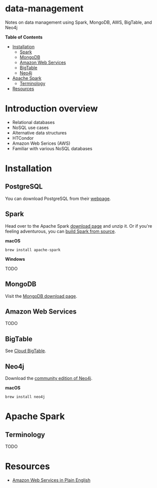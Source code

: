 # data-management
Notes on data management using Spark, MongoDB, AWS, BigTable, and Neo4j

<!-- START doctoc generated TOC please keep comment here to allow auto update -->
<!-- DON'T EDIT THIS SECTION, INSTEAD RE-RUN doctoc TO UPDATE -->
**Table of Contents**

- [Installation](#installation)
  - [Spark](#spark)
  - [MongoDB](#mongodb)
  - [Amazon Web Services](#amazon-web-services)
  - [BigTable](#bigtable)
  - [Neo4j](#neo4j)
- [Apache Spark](#apache-spark)
  - [Terminology](#terminology)
- [Resources](#resources)

<!-- END doctoc generated TOC please keep comment here to allow auto update -->

# Introduction overview

- Relational databases
- NoSQL use cases
- Alternative data structures
- HTCondor
- Amazon Web Serices (AWS)
- Familiar with various NoSQL databases

# Installation

## PostgreSQL

You can download PostgreSQL from their [webpage][psql].

[psql]: https://www.postgresql.org

## Spark

Head over to the Apache Spark [download page][dl-spark] and unzip it. Or if
you're feeling adventurous, you can [build Spark from source][sparksource].

**macOS**

```shell
brew install apache-spark
```

**Windows**

TODO

[dl-spark]: http://spark.apache.org/downloads.html
[sparksource]: http://spark.apache.org/docs/latest/building-spark.html

## MongoDB

Visit the [MongoDB download page][dl-mongodb].

[dl-mongodb]: https://www.mongodb.com/download-center

## Amazon Web Services

TODO

## BigTable

See [Cloud BigTable][bigtable].

[bigtable]: https://cloud.google.com/bigtable/

## Neo4j

Download the [community edition of Neo4j][dl-neo4j].

[dl-neo4j]: https://neo4j.com/download/community-edition/

**macOS**

```shell
brew install neo4j
```

# Apache Spark

## Terminology

TODO

# Resources

- [Amazon Web Services in Plain English](https://www.expeditedssl.com/aws-in-plain-english)
